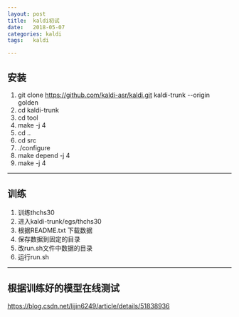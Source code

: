 ```yaml
---
layout:	post
title:	kaldi初试
date:	2018-05-07
categories:	kaldi
tags:	kaldi

---
```

## 安装
1. git clone https://github.com/kaldi-asr/kaldi.git kaldi-trunk --origin golden
2. cd kaldi-trunk
3. cd tool
4. make -j 4
5. cd ..
6. cd src
7. ./configure
8. make depend -j 4
9. make -j 4

---
## 训练
1. 训练thchs30
2. 进入kaldi-trunk/egs/thchs30
3. 根据README.txt 下载数据
4. 保存数据到固定的目录
5. 改run.sh文件中数据的目录
5. 运行run.sh

---
## 根据训练好的模型在线测试
https://blog.csdn.net/lijin6249/article/details/51838936
    